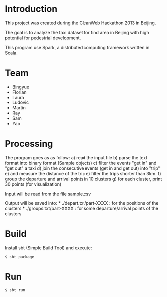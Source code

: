 
Introduction
============

This project was created during the CleanWeb Hackathon 2013 in Beijing.

The goal is to analyze the taxi dataset for find area in Beijing with high
potential for pedestrial development.

This program use Spark, a distributed computing framework written in Scala.

Team
====

* Bingyue
* Florian
* Laura
* Ludovic
* Martin
* Ray
* Sam
* Yao

Processing
==========

The program goes as as follow:
	a) read the input file
	b) parse the text format into binary format (Sample objects)
	c) filter the events "get in" and "get out" a taxi 
	d) join the consecutive events (get in and get out) into "trip" 
	e) and measure the distance of the trip
	e) filter the trips shorter than 3km.
	f) group the departure and arrival points in 10 clusters
	g) for each cluster, print 30 points (for visualization)

Input will be read from the file sample.csv

Output will be saved into:
	* ./depart.txt/part-XXXX : for the positions of the clusters
	* ./groups.txt/part-XXXX : for some departure/arrival points of the
	  clusters


Build
=====

Install sbt (Simple Build Tool) and execute:

	$ sbt package 

Run
===

	$ sbt run

